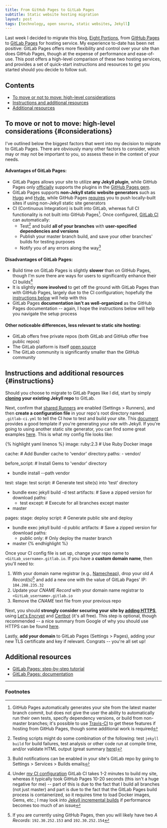 ```yaml
---
title: From GitHub Pages to GitLab Pages
subtitle: Static website hosting migration
layout: post
tags: [technology, open source, static websites, Jekyll]
---
```


Last week I decided to migrate this blog, [Eight Portions](https://eightportions.com), from [GitHub Pages](https://pages.github.com/) to [GitLab Pages](https://pages.gitlab.io/?_ga=1.151808633.1580144096.1469296057) for hosting service. My experience to-date has been net positive: GitLab Pages offers more flexibility and control over your site than does GitHub Pages, though at the expense of performance and ease-of-use. This post offers a high-level comparison of these two hosting services, and provides a set of quick-start instructions and resources to get you started should you decide to follow suit.

## Contents

* [To move or not to move: high-level considerations](#considerations)
* [Instructions and additional resources](#instructions)
* [Additional resources](#additional-resources)

## To move or not to move: high-level considerations {#considerations}

I've outlined below the biggest factors that went into my decision to migrate to GitLab Pages. There are obviously many other factors to consider, which may or may not be important to you, so assess these in the context of your needs.

#### Advantages of GitLab Pages:
* GitLab Pages allows your site to utilize __any Jekyll plugin__, while GitHub Pages only [officially](https://help.github.com/articles/adding-jekyll-plugins-to-a-github-pages-site/) supports the plugins in the [GitHub Pages gem](https://github.com/github/pages-gem).
* GitLab Pages supports __non-Jekyll static website generators__ such as [Hugo](http://gohugo.io/) and [Hyde](http://hyde.github.io/), while GitHub Pages [requires](https://help.github.com/articles/using-a-static-site-generator-other-than-jekyll/) you to push locally-built sites if using non-Jekyll static site generators
* CI (Continuous Integration) is built into GitLab, whereas full CI functionality is not built into GitHub Pages[^1]. Once configured, [GitLab CI](https://about.gitlab.com/gitlab-ci/) can automatically:
  * Test[^2] and build __all of your branches__ with __user-specified dependencies and versions__
  * Publish your master branch build, and save your other branches' builds for testing purposes
  * Notify you of any errors along the way[^3]

#### Disadvantages of GitLab Pages:
* Build time on GitLab Pages is slightly __slower__ than on GitHub Pages, though I'm sure there are ways for users to significantly enhance their CI builds[^4]
* It is slightly __more involved__ to get off the ground with GitLab Pages than with GitHub Pages, largely due to the CI configuration; hopefully the [instructions below](#instructions) will help with this
* GitLab Pages __documentation isn't as well-organized__ as the GitHub Pages documentation -- again, I hope the instructions below will help you navigate the setup process

#### Other noticeable differences, less relevant to static site hosting:
* GitLab offers free private repos (both GitLab and GitHub offer free public repos)
* The GitLab platform is itself [open source](https://gitlab.com/gitlab-org/gitlab-ce)
* The GitLab community is significantly smaller than the GitHub community

## Instructions and additional resources {#instructions}

Should you choose to migrate to GitLab Pages like I did, start by simply __[cloning](http://docs.gitlab.com/ce/workflow/importing/import_projects_from_github.html) your existing Jekyll repo__ to GitLab.

Next, confirm that [shared Runners](https://about.gitlab.com/2016/04/05/shared-runners/?_ga=1.181906151.1580144096.1469296057) are enabled (Settings > Runners), and then  __create a configuration file__ in your repo's root directory named `.gitlab-ci.yml` to tell the CI how to test and build your site. This [document](https://gitlab.com/jekyll-themes/default-bundler/blob/master/README.md) provides a good template if you're generating your site with Jekyll. If you're going to using another static site generator, you can find some great examples [here](https://gitlab.com/groups/pages). This is what my config file looks like:

{% highlight yaml linenos %}
image: ruby:2.3  # Use Ruby Docker image

cache:  # Add Bundler cache to 'vendor' directory
  paths:
    - vendor/

before_script:  # Install Gems to 'vendor' directory
  - bundle install --path vendor

test:
  stage: test
  script:  # Generate test site(s) into 'test' directory
  - bundle exec jekyll build -d test
  artifacts:  # Save a zipped version for download
    paths:
    - test
  except:  # Execute for all branches except master
  - master

pages:
  stage: deploy
  script:  # Generate public site and deploy
  - bundle exec jekyll build -d public
  artifacts:  # Save a zipped version for download
    paths:
    - public
  only:  # Only deploy the master branch
  - master
{% endhighlight %}

Once your CI config file is set up, change your repo name to `<GitLab_username>.gitlab.io`. If you have a __custom domain name__, then you'll need to:

1. With your domain name registrar (e.g., [Namecheap](https://www.namecheap.com/)), drop your old _A Record(s)_[^5] and add a new one with the value of GitLab Pages' IP:	`104.208.235.32`
1. Update your _CNAME Record_ with your domain name registrar to `<GitLab_username>.gitlab.io`
1. Remove the _CNAME_ text file from your previous repo

Next, you should __strongly consider securing your site by [adding HTTPS](https://about.gitlab.com/2016/04/11/tutorial-securing-your-gitlab-pages-with-tls-and-letsencrypt/)__, using [Let's Encrypt](https://letsencrypt.org/) and [Certbot](https://certbot.eff.org/) (it's all free). This step is optional, though recommended -- a nice summary from Google of why you should use HTTPS can be found [here](https://developers.google.com/web/fundamentals/security/encrypt-in-transit/why-https?hl=en).

Lastly, __add your domain__ to GitLab Pages (Settings > Pages), adding your new TLS certificate and key if relevant. Congrats -- you're all set up!

## Additional resources

* [GitLab Pages: step-by-step tutorial](https://about.gitlab.com/2016/04/07/gitlab-pages-setup/?_ga=1.176989541.1580144096.1469296057)
* [GitLab Pages: documentation](http://docs.gitlab.com/ee/pages/README.html?_ga=1.109397445.1580144096.1469296057)

---

### Footnotes

[^1]: GitHub Pages automatically generates your site from the latest master branch commit, but does not give the user the ability to automatically run their own tests, specify dependency versions, or build from non-master branches; it's possible to use [Travis-CI](https://travis-ci.org/) to get these features if hosting from GitHub Pages, though some additional work is required
[^2]: Testing scripts might do some combination of the following: test `jekyll build` for build failures, test analysis or other code run at compile time, and/or validate HTML output (great summary [here](https://jekyllrb.com/docs/continuous-integration/#the-test-script))
[^3]: Build notifications can be enabled in your site's GitLab repo by going to Settings > Services > Builds emails
[^4]: Under [my CI configuration](https://gitlab.com/rtlee/rtlee.gitlab.io/blob/master/.gitlab-ci.yml) GitLab CI takes 1-2 minutes to build my site, whereas it typically took GitHub Pages 10-20 seconds (this isn't a huge negative for me) -- part of this is due to the fact that I build all branches (not just master) and part is due to the fact that the GitLab Pages build process is containerized, so it requires time to load Docker images, Gems, etc.; I may look into [Jekyll incremental builds](http://idratherbewriting.com/2015/11/04/jekyll-30-released-incremental-regeneration-rocks/) if performance becomes too much of an issue
[^5]: If you are currently using GitHub Pages, then you will likely have two _A Records_: `192.30.252.153` and `192.30.252.154`

